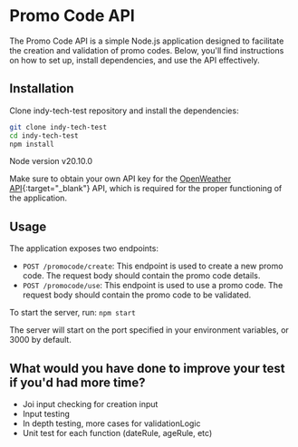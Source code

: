 # Promo Code API

The Promo Code API is a simple Node.js application designed to facilitate the creation and validation of promo codes. Below, you'll find instructions on how to set up, install dependencies, and use the API effectively.

## Installation

Clone indy-tech-test repository and install the dependencies:

```bash
git clone indy-tech-test
cd indy-tech-test
npm install
```

Node version v20.10.0

Make sure to obtain your own API key for the [OpenWeather API](https://home.openweathermap.org/users/sign_in){:target="\_blank"}
API, which is required for the proper functioning of the application.

## Usage

The application exposes two endpoints:

- `POST /promocode/create`: This endpoint is used to create a new promo code. The request body should contain the promo code details.
- `POST /promocode/use`: This endpoint is used to use a promo code. The request body should contain the promo code to be validated.

To start the server, run:
`npm start`

The server will start on the port specified in your environment variables, or 3000 by default.

## What would you have done to improve your test if you'd had more time?

- Joi input checking for creation input
- Input testing
- In depth testing, more cases for validationLogic
- Unit test for each function (dateRule, ageRule, etc)
